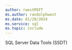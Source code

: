 ```yaml
---
author: rwestMSFT
ms.author: randolphwest
ms.date: 01/29/2024
ms.service: sql
ms.topic: include
---
```

 SQL Server Data Tools (SSDT) 
